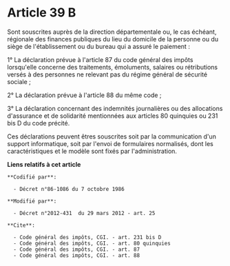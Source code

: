 # Article 39 B

Sont souscrites auprès de la direction départementale ou, le cas échéant, régionale des finances publiques du lieu du
domicile de la personne ou du siège de l'établissement ou du bureau qui a assuré le paiement : 

1° La déclaration prévue à l'article 87 du code général des impôts lorsqu'elle concerne des traitements, émoluments, salaires
ou rétributions versés à des personnes ne relevant pas du régime général de sécurité sociale ; 

2° La déclaration prévue à l'article 88 du même code ; 

3° La déclaration concernant des indemnités journalières ou des allocations d'assurance et de solidarité mentionnées aux
articles 80 quinquies ou 231 bis D du code précité. 

Ces déclarations peuvent êtres souscrites soit par la communication d'un support informatique, soit par l'envoi de
formulaires normalisés, dont les caractéristiques et le modèle sont fixés par l'administration.

**Liens relatifs à cet article**

	**Codifié par**:

	  - Décret n°86-1086 du 7 octobre 1986

	**Modifié par**:

	  - Décret n°2012-431  du 29 mars 2012 - art. 25

	**Cite**:

	  - Code général des impôts, CGI. - art. 231 bis D
	  - Code général des impôts, CGI. - art. 80 quinquies
	  - Code général des impôts, CGI. - art. 87
	  - Code général des impôts, CGI. - art. 88
